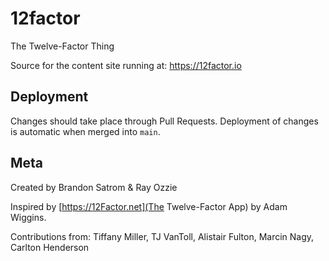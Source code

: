# 12factor
The Twelve-Factor Thing

Source for the content site running at: https://12factor.io

## Deployment

Changes should take place through Pull Requests. Deployment of changes is automatic when merged into `main`.

## Meta

Created by Brandon Satrom & Ray Ozzie

Inspired by [https://12Factor.net](The Twelve-Factor App) by Adam Wiggins.

Contributions from: Tiffany Miller, TJ VanToll, Alistair Fulton, Marcin Nagy, Carlton Henderson
